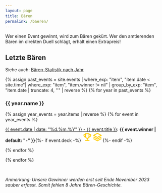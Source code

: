 ```yaml
---
layout: page
title: Bären
permalink: /baeren/
---
```


Wer einen Event gewinnt, wird zum Bären gekürt. Wer den amtierenden Bären im direkten Duell schlägt, erhält einen Extrapreis!

## Letzte Bären
Siehe auch: [Bären-Statistik nach Jahr](/stats/baer/)

{% assign past_events = site.events | where_exp: "item", "item.date < site.time"| where_exp: "item", "item.winner != nil" | group_by_exp: "item", "item.date | truncate: 4, ''"  | reverse %}
{% for year in past_events %}

### {{ year.name }}
{% assign year_events = year.items | reverse %}
{% for event in year_events %}

<p>
    <a href="{{ event.url }}"><date>{{ event.date | date: "%d.%m.%Y" }}</date> - {{ event.title }}</a>: <strong>{{ event.winner | default: "-" }}</strong>{%- if event.deck -%}&nbsp;<a href="{{ event.deck }}"><img src="/assets/img/trophy.svg" title="Siegerdeck" alt="Siegerdeck"><img src="/assets/img/stack.svg" title="Siegerdeck" alt="Siegerdeck"></a>{%- endif -%}
</p>

{% endfor %}

{% endfor %}

&nbsp;

*Anmerkung: Unsere Gewinner werden erst seit Ende November 2023 sauber erfasst. Somit fehlen 8 Jahre Bären-Geschichte.*
